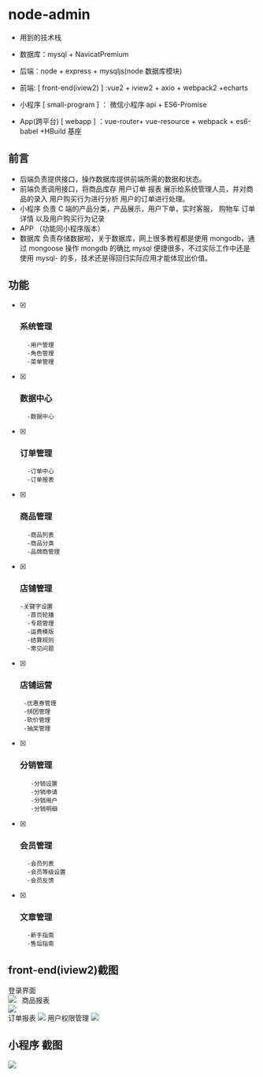 # node-admin

- 用到的技术栈
- 数据库：mysql + NavicatPremium
- 后端：node + express + mysqljs(node 数据库模块)

- 前端: [ front-end(iview2) ] :vue2 + iview2 + axio + webpack2 +echarts
- 小程序 [ small-program ] ： 微信小程序 api + ES6-Promise
- App(跨平台) [ webapp ] ：vue-router+ vue-resource + webpack + es6-babel +HBuild 基座

## 前言

- 后端负责提供接口，操作数据库提供前端所需的数据和状态。
- 前端负责调用接口，将商品库存 用户订单 报表 展示给系统管理人员，并对商品的录入 用户购买行为进行分析 用户的订单进行处理。
- 小程序 负责 C 端的产品分类，产品展示，用户下单，实时客服， 购物车 订单详情 以及用户购买行为记录
- APP （功能同小程序版本）
- 数据库 负责存储数据啦，关于数据库，网上很多教程都是使用 mongodb，通过 mongoose 操作 mongdb 的确比 mysql 便捷很多，不过实际工作中还是使用 mysql- 的多，技术还是得回归实际应用才能体现出价值。

## 功能

- [x] ### 系统管理

        -用户管理
        -角色管理
        -菜单管理

- [x] ### 数据中心

        -数据中心

- [x] ### 订单管理

        -订单中心
        -订单报表

* [x] ### 商品管理

        -商品列表
        -商品分类
        -品牌商管理

* [x] ### 店铺管理

      -关键字设置
        -首页轮播
        -专题管理
        -运费模版
        -结算规则
        -常见问题

* [x] ### 店铺运营

       -优惠券管理
       -拼团管理
       -砍价管理
       -抽奖管理

* [x] ### 分销管理

         -分销设置
         -分销申请
         -分销用户
         -分销明细

- [x] ### 会员管理

        -会员列表
        -会员等级设置
        -会员反馈

- [x] ### 文章管理

        -新手指南
        -售后指南

## front-end(iview2)截图  

登录界面</br>
![](<https://raw.githubusercontent.com/cinoliu/node-admin-/master/front-end(iview2)/Screenshot/login.jpg>)
  商品报表</br>
![](<https://raw.githubusercontent.com/cinoliu/node-admin-/master/front-end(iview2)/Screenshot/goods.jpg>)  
 订单报表
![](<https://raw.githubusercontent.com/cinoliu/node-admin-/master/front-end(iview2)/Screenshot/oder.jpg>)
用户权限管理
![](<https://raw.githubusercontent.com/cinoliu/node-admin-/master/front-end(iview2)/Screenshot/user.jpg>)

## 小程序 截图  

![](https://raw.githubusercontent.com/cinoliu/node-admin-/master/small-program/Screenshot/1.jpg)
